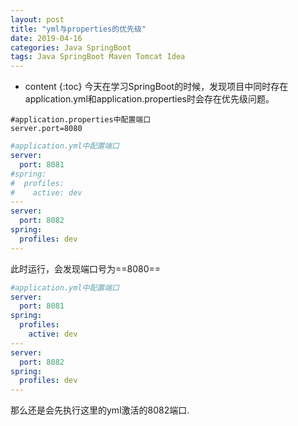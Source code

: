 ```yaml
---
layout: post
title: "yml与properties的优先级"
date: 2019-04-16
categories: Java SpringBoot
tags: Java SpringBoot Maven Tomcat Idea
---
```


* content
{:toc}
今天在学习SpringBoot的时候，发现项目中同时存在application.yml和application.properties时会存在优先级问题。



```properties
#application.properties中配置端口
server.port=8080
```

```yaml
#application.yml中配置端口
server:
  port: 8081
#spring:
#  profiles:
#    active: dev
---
server:
  port: 8082
spring:
  profiles: dev
---
```

此时运行，会发现端口号为==8080==



```yaml
#application.yml中配置端口
server:
  port: 8081
spring:
  profiles:
    active: dev
---
server:
  port: 8082
spring:
  profiles: dev
---
```

那么还是会先执行这里的yml激活的8082端口. 

